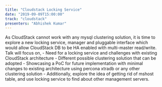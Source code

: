 ```yaml
---
title: "Cloudstack Locking Service"
date: "2019-09-09T15:00:00"
track: "cloudstack"
presenters: "Abhishek Kumar"
---
```


As CloudStack cannot work with any mysql clustering solution, it is time to explore a new locking service, manager and pluggable interface which would allow CloudStack DB to be HA enabled with multi-master read/write. Talk will focus on, - Need for a locking service and challenges with existing CloudStack architecture - Different possible clustering solution that can be adopted - Showcasing a PoC for future implementation with minimal changes to existing architecture using percona xtradb or any other clustering solution - Additionally, explore the idea of getting rid of mshost table, and use locking service to find about other management servers.